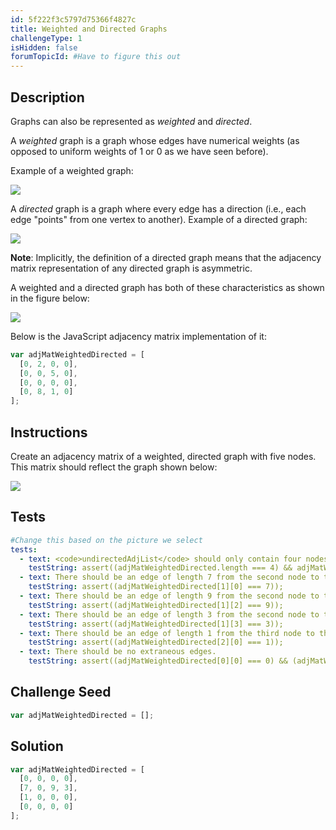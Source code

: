 ```yaml
---
id: 5f222f3c5797d75366f4827c
title: Weighted and Directed Graphs
challengeType: 1
isHidden: false
forumTopicId: #Have to figure this out
---
```


## Description

<section id='description'>

Graphs can also be represented as <dfn>weighted</dfn> and <dfn>directed</dfn>.

A <dfn>weighted</dfn> graph is a graph whose edges have numerical weights (as opposed to uniform weights of 1 or 0 as we have seen before).

Example of a weighted graph:

<img class='img-responsive' src='https://user-images.githubusercontent.com/54512885/89246180-889f1280-d5d8-11ea-851d-a55d33d90cb8.jpg'>

A <dfn>directed</dfn> graph is a graph where every edge has a direction (i.e., each edge "points" from one vertex to another).
Example of a directed graph:

<img class='img-responsive' src='https://user-images.githubusercontent.com/36285777/89246346-8e90f580-d5d0-11ea-8bcf-7da0516bf8ce.jpg'>

<strong>Note</strong>: Implicitly, the definition of a directed graph means that the adjacency matrix representation of any directed graph is asymmetric.

A weighted and a directed graph has both of these characteristics as shown in the figure below:

<img class='img-responsive' src='https://user-images.githubusercontent.com/36285777/89246338-8a64d800-d5d0-11ea-988c-ad1a1fd5d2ef.jpg'>

Below is the JavaScript adjacency matrix implementation of it:

```js
var adjMatWeightedDirected = [
  [0, 2, 0, 0],
  [0, 0, 5, 0],
  [0, 0, 0, 0],
  [0, 8, 1, 0]
];
```

</section>

## Instructions

<section id='instructions'>

Create an adjacency matrix of a weighted, directed graph with five nodes. This matrix should reflect the graph shown below:

<img class='img-responsive' src='https://user-images.githubusercontent.com/36285777/89246340-8c2e9b80-d5d0-11ea-87c1-fe9d6416262e.jpg'>
</section>

## Tests

<section id='tests'>

```yml
#Change this based on the picture we select
tests:
  - text: <code>undirectedAdjList</code> should only contain four nodes.
    testString: assert((adjMatWeightedDirected.length === 4) && adjMatWeightedDirected.map(function(x) { return x.length === 4 }).reduce(function(a, b) { return a && b }) );
  - text: There should be an edge of length 7 from the second node to the first node.
    testString: assert((adjMatWeightedDirected[1][0] === 7));
  - text: There should be an edge of length 9 from the second node to the third node.
    testString: assert((adjMatWeightedDirected[1][2] === 9));
  - text: There should be an edge of length 3 from the second node to the fourth node.
    testString: assert((adjMatWeightedDirected[1][3] === 3));
  - text: There should be an edge of length 1 from the third node to the first node.
    testString: assert((adjMatWeightedDirected[2][0] === 1));
  - text: There should be no extraneous edges.
    testString: assert((adjMatWeightedDirected[0][0] === 0) && (adjMatWeightedDirected[0][1] === 0) && (adjMatWeightedDirected[0][2] === 0) && (adjMatWeightedDirected[0][3] === 0) && (adjMatWeightedDirected[1][1] === 0) && (adjMatWeightedDirected[2][1] === 0) && (adjMatWeightedDirected[2][2] === 0) && (adjMatWeightedDirected[2][3] === 0) && (adjMatWeightedDirected[3][0] === 0) && (adjMatWeightedDirected[3][1] === 0) && (adjMatWeightedDirected[3][2] === 0) && (adjMatWeightedDirected[3][3] === 0));
```

</section>

## Challenge Seed

<section id='challengeSeed'>

<div id='js-seed'>

```js
var adjMatWeightedDirected = [];
```

</div>
</section>

## Solution

<section id='solution'>

```js
var adjMatWeightedDirected = [
  [0, 0, 0, 0],
  [7, 0, 9, 3],
  [1, 0, 0, 0],
  [0, 0, 0, 0]
];
```

</section>
